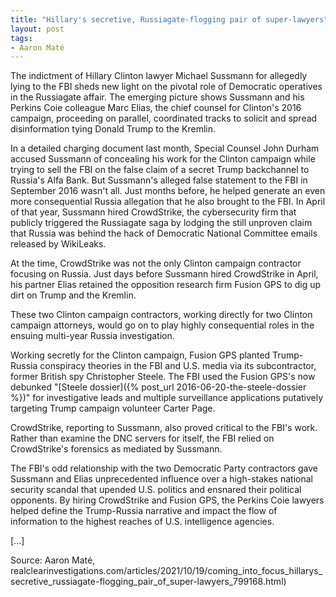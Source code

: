 ```yaml
---
title: "Hillary's secretive, Russiagate-flogging pair of super-lawyers"
layout: post
tags:
- Aaron Maté
---
```


The indictment of Hillary Clinton lawyer Michael Sussmann for allegedly lying to the FBI sheds new light on the pivotal role of Democratic operatives in the Russiagate affair. The emerging picture shows Sussmann and his Perkins Coie colleague Marc Elias, the chief counsel for Clinton's 2016 campaign, proceeding on parallel, coordinated tracks to solicit and spread disinformation tying Donald Trump to the Kremlin.

In a detailed charging document last month, Special Counsel John Durham accused Sussmann of concealing his work for the Clinton campaign while trying to sell the FBI on the false claim of a secret Trump backchannel to Russia's Alfa Bank. But Sussmann's alleged false statement to the FBI in September 2016 wasn't all. Just months before, he helped generate an even more consequential Russia allegation that he also brought to the FBI. In April of that year, Sussmann hired CrowdStrike, the cybersecurity firm that publicly triggered the Russiagate saga by lodging the still unproven claim that Russia was behind the hack of Democratic National Committee emails released by WikiLeaks.

At the time, CrowdStrike was not the only Clinton campaign contractor focusing on Russia. Just days before Sussmann hired CrowdStrike in April, his partner Elias retained the opposition research firm Fusion GPS to dig up dirt on Trump and the Kremlin.

These two Clinton campaign contractors, working directly for two Clinton campaign attorneys, would go on to play highly consequential roles in the ensuing multi-year Russia investigation.

Working secretly for the Clinton campaign, Fusion GPS planted Trump-Russia conspiracy theories in the FBI and U.S. media via its subcontractor, former British spy Christopher Steele. The FBI used the Fusion GPS's now debunked "[Steele dossier]({% post_url 2016-06-20-the-steele-dossier %})" for investigative leads and multiple surveillance applications putatively targeting Trump campaign volunteer Carter Page.

CrowdStrike, reporting to Sussmann, also proved critical to the FBI's work. Rather than examine the DNC servers for itself, the FBI relied on CrowdStrike's forensics as mediated by Sussmann.

The FBI's odd relationship with the two Democratic Party contractors gave Sussmann and Elias unprecedented influence over a high-stakes national security scandal that upended U.S. politics and ensnared their political opponents. By hiring CrowdStrike and Fusion GPS, the Perkins Coie lawyers helped define the Trump-Russia narrative and impact the flow of information to the highest reaches of U.S. intelligence agencies.

\[...\]

Source: Aaron Maté, realclearinvestigations.com/articles/2021/10/19/coming\_into\_focus\_hillarys\_secretive\_russiagate-flogging\_pair\_of\_super-lawyers\_799168.html)
